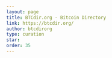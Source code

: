 ```yaml
---
layout: page
title: BTCdir.org - Bitcoin Directory
link: https://btcdir.org/
author: btcdirorg
type: curation
star: 
order: 35
---
```

